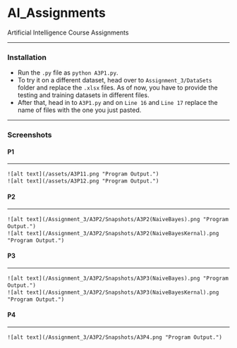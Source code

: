 # AI_Assignments
Artificial Intelligence Course Assignments
___

### Installation
- Run the `.py` file as `python A3P1.py`.
- To try it on a different dataset, head over to `Assignment_3/DataSets` folder and replace the `.xlsx` files. As of now, you have to provide the testing and training datasets in different files. 
- After that, head in to `A3P1.py` and on `Line 16` and `Line 17` replace the name of files with the one you just pasted.
___

### Screenshots

#### P1
___

    ![alt text](/assets/A3P11.png "Program Output.")
    ![alt text](/assets/A3P12.png "Program Output.")

#### P2
___

    ![alt text](/Assignment_3/A3P2/Snapshots/A3P2(NaiveBayes).png "Program Output.")
    ![alt text](/Assignment_3/A3P2/Snapshots/A3P2(NaiveBayesKernal).png "Program Output.")

#### P3
___

    ![alt text](/Assignment_3/A3P2/Snapshots/A3P3(NaiveBayes).png "Program Output.")
    ![alt text](/Assignment_3/A3P2/Snapshots/A3P3(NaiveBayesKernal).png "Program Output.")

#### P4
___

    ![alt text](/Assignment_3/A3P2/Snapshots/A3P4.png "Program Output.")